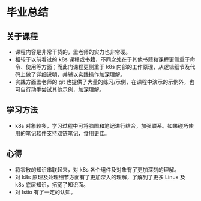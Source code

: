 # 毕业总结

## 关于课程
+ 课程内容是非常干货的，孟老师的实力也非常硬。
+ 相较于以前看过的 k8s 课程或书籍，不同之处在于其他书籍和课程更侧重于命令、使用等方面；而此门课程更侧重于 k8s 内部的工作原理，从逻辑细节及代码上做了详细说明，并辅以实践操作加深理解。
+ 实践方面孟老师的 git 也提供了大量的练习/示例，在课程中演示的示例外，也可自行动手尝试其他示例，加深理解。

## 学习方法
+ k8s 对象较多，学习过程中可将脑图和笔记进行结合，加强联系。如果碰巧使用的笔记软件支持双链笔记，食用更佳。

## 心得
+ 将零散的知识串联起来，对 k8s 各个组件及对象有了更加深刻的理解。
+ 对 k8s 原理及处理细节方面有了更加深入的理解，了解到了更多 Linux 及 k8s 底层知识，拓宽了知识面。
+ 对 Istio 有了一定的认知。
